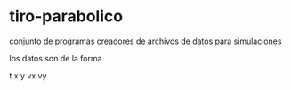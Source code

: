 # tiro-parabolico

conjunto de programas creadores de archivos de datos para simulaciones

los datos son de la forma 

t x y vx vy
